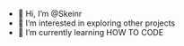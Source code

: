 - 👋 Hi, I’m @Skeinr
- 👀 I’m interested in exploring other projects
- 🌱 I’m currently learning HOW TO CODE

<!---
Skeinr/Skeinr is a ✨ special ✨ repository because its `README.md` (this file) appears on your GitHub profile.
You can click the Preview link to take a look at your changes.
--->
